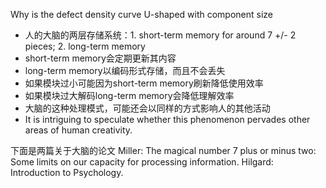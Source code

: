 Why is the defect density curve U-shaped with component size
- 人的大脑的两层存储系统：1. short-term memory for around 7 +/- 2 pieces; 2. long-term memory
- short-term memory会定期更新其内容
- long-term memory以编码形式存储，而且不会丢失
- 如果模块过小可能因为short-term memory刷新降低使用效率
- 如果模块过大解码long-term memory会降低理解效率
- 大脑的这种处理模式，可能还会以同样的方式影响人的其他活动
- It is intriguing to speculate whether this phenomenon pervades other areas of human creativity.

下面是两篇关于大脑的论文
Miller: The magical number 7 plus or minus two: Some limits on our capacity for processing information.
Hilgard: Introduction to Psychology.
